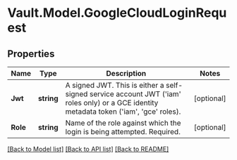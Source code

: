 # Vault.Model.GoogleCloudLoginRequest

## Properties

Name | Type | Description | Notes
------------ | ------------- | ------------- | -------------
**Jwt** | **string** | A signed JWT. This is either a self-signed service account JWT (&#39;iam&#39; roles only) or a GCE identity metadata token (&#39;iam&#39;, &#39;gce&#39; roles). | [optional] 
**Role** | **string** | Name of the role against which the login is being attempted. Required. | [optional] 

[[Back to Model list]](../README.md#documentation-for-models) [[Back to API list]](../README.md#documentation-for-api-endpoints) [[Back to README]](../README.md)

